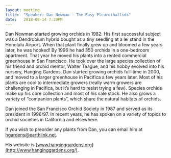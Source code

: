 ```yaml
---
layout: meeting
title:  "Speaker: Dan Newman - The Easy Pleurothallids"
date:   2018-09-14 7:30PM
---
```

Dan Newman started growing orchids in 1982. His first successful
subject was a Dendrobium hybrid bought as a tiny seedling at a lei
stand in the Honolulu Airport. When that plant finally grew up and
bloomed a few years later, he was hooked! By 1996 he had 350
orchids in a one-bedroom apartment. That year he moved his plants
into a rented commercial greenhouse in San Francisco. He took over
the large species collection of his friend and orchid mentor, Walter
Teague, and his hobby evolved into his nursery, Hanging Gardens.
Dan started growing orchids full-time in 2000, and moved to a larger
greenhouse in Pacifica a few years later. Most of his plants are cool
to intermediate growers (really warm growers are challenging in
Pacifica, but it’s hard to resist trying a few). Species orchids make up his core collection and most of his
sale stock. He also grows a variety of “companion plants”, which share the natural habitats of orchids.

Dan joined the San Francisco Orchid Society in 1987 and served as its president in 1996/97. In recent
years, he has spoken on a variety of topics to orchid societies in California and elsewhere.

If you wish to preorder any plants from Dan, you can email him at [hgardens@earthlink.net](mailto:hgardens@earthlink.net).

His website is [www.hanginggardens.org](http://www.hanginggardens.org/).
